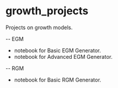 # growth_projects
Projects on growth models.

-- EGM
- notebook for Basic EGM Generator.
- notebook for Advanced EGM Generator.

-- RGM
- notebook for Basic RGM Generator.


